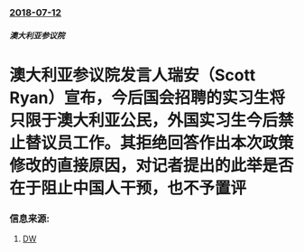 ### [2018-07-12](/zh/news/2018/07/12/index.md)

##### 澳大利亚参议院
# 澳大利亚参议院发言人瑞安（Scott Ryan）宣布，今后国会招聘的实习生将只限于澳大利亚公民，外国实习生今后禁止替议员工作。其拒绝回答作出本次政策修改的直接原因，对记者提出的此举是否在于阻止中国人干预，也不予置评 




### 信息来源:

1. [DW ](https://www.dw.com/zh/%E5%92%8C%E4%B8%AD%E5%9B%BD%E4%B8%8D%E6%84%89%E5%BF%AB-%E6%BE%B3%E8%AE%AE%E4%BC%9A%E7%A6%81%E6%AD%A2%E5%A4%96%E5%9B%BD%E5%AE%9E%E4%B9%A0%E7%94%9F/a-44646592?&zhongwen=simp)
